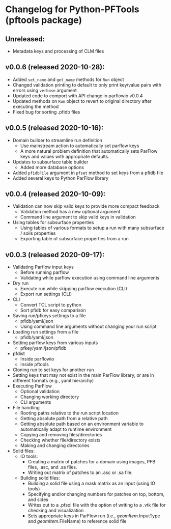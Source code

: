 # Changelog for Python-PFTools (pftools package)

## Unreleased:

- Metadata keys and processing of CLM files

## v0.0.6 (released 2020-10-28):

- Added ``set_name`` and ``get_name`` methods for ``Run`` object
- Changed validation printing to default to only print key/value 
pairs with errors using ``verbose`` argument
- Updated code to comport with API change in parflowio v0.0.4
- Updated methods on ``Run`` object to revert to original directory after
executing the method
- Fixed bug for sorting .pfidb files

## v0.0.5 (released 2020-10-16):

- Domain builder to streamline run definition
	- Use mainstream action to automatically set parflow keys
	- A more natural problem definition that automatically sets ParFlow keys and values with appropriate defaults.
- Updates to subsurface table builder
    - Added more database options
- Added `pfidbFile` argument in `pfset` method to set keys from a pfidb file 
- Added several keys to Python ParFlow library

## v0.0.4 (released 2020-10-09):

- Validation can now skip valid keys to provide more compact feedback
	- Validation method has a new optional argument
	- Command line argument to skip valid keys in validation
- Using tables for subsurface properties
	- Using tables of various formats to setup a run with many subsurface / soils properties
	- Exporting table of subsurface properties from a run

## v0.0.3 (released 2020-09-17):
- Validating Parflow input keys
	- Before running parflow
	- Validating while parflow execution using command line arguments
- Dry run
	- Execute run while skipping parflow execution (CLI)
	- Export run settings (CLI)
- CLI
	- Convert TCL script to python
	- Sort pfidb for easy comparison
- Saving run/pfkeys settings to a file
	- pfidb/yaml/json
	- Using command line arguments without changing your run script
- Loading run settings from a file
	- pfidb/yaml/json
- Setting parflow keys from various inputs
	- pfkey/yaml/json/pfidb
- pfdist
	- Inside parflowio
	- Inside pftools
- Cloning run to set keys for another run
- Setting keys that may not exist in the main ParFlow library, or are in different formats (e.g., yaml hierarchy)
- Executing ParFlow
	- Optional validation
	- Changing working directory
	- CLI arguments
- File handling
	- Rooting paths relative to the run script location
	- Getting absolute path from a relative path
	- Getting absolute path based on an environment variable to automatically adapt to runtime environment
	- Copying and removing files/directories
	- Checking whether file/directory exists
	- Making and changing directories
- Solid files:
	- IO tools:
		- Creating a matrix of patches for a domain using images, PFB files, .asc, and .sa files.
		- Writing out matrix of patches to an .asc or .sa file.
	- Building solid files:
		- Building a solid file using a mask matrix as an input (using IO tools)
		- Specifying and/or changing numbers for patches on top, bottom, and sides
		- Writes out to a .pfsol file with the option of writing to a .vtk file for checking and visualization
		- Sets appropriate keys in ParFlow run (i.e., *geomItem*.InputType and *geomItem*.FileName) to reference solid file
